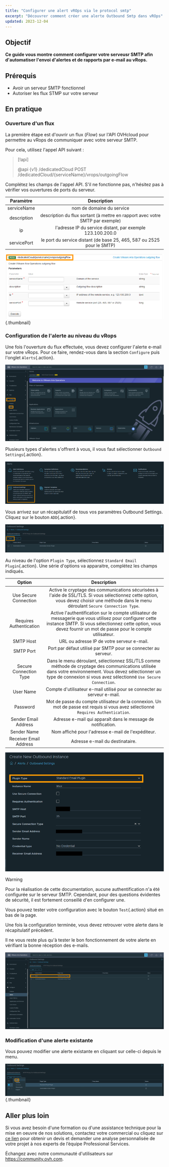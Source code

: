 ```yaml
---
title: "Configurer une alert vROps via le protocol smtp"
excerpt: "Découvrer comment créer une alerte Outbound Smtp dans vROps"
updated: 2023-12-04
---
```


## Objectif

**Ce guide vous montre comment configurer votre serveusr SMTP afin d'automatiser l'envoi d'alertes et de rapports par e-mail au vRops.**

## Prérequis

- Avoir un serveur SMTP fonctionnel
- Autoriser les flux STMP sur votre serveur

## En pratique

### Ouverture d'un flux

La première étape est d'ouvrir un flux (*Flow*) sur l'API OVHcloud pour permettre au vRops de communiquer avec votre serveur SMTP.

Pour cela, utilisez l'appel API suivant :

> [!api]
>
> @api {v1} /dedicatedCloud POST /dedicatedCloud/{serviceName}/vrops/outgoingFlow
>

Complétez les champs de l'appel API. S'il ne fonctionne pas, n'hésitez pas à vérifier vos ouvertures de ports du serveur.

| Paramètre | Description |
| :-: | :-: |
| serviceName | nom de domaine du service |
| description | description du flux sortant (à mettre en rapport avec votre SMTP par exemple) |
| ip | l'adresse IP du service distant, par exemple 123.100.200.0 |
| servicePort | le port du service distant (de base 25, 465, 587 ou 2525 pour le SMTP) |

![FlowApi](images/vrops_flow_api.png){.thumbnail}

### Configuration de l'alerte au niveau du vRops

Une fois l'ouverture du flux effectuée, vous devez configurer l'alerte e-mail sur votre vRops.
Pour ce faire, rendez-vous dans la section `Configure` puis l'onglet `Alerts`{.action}.

![PannelAlert](images/vrops_alerts_pannel.png)

Plusieurs types d'alertes s'offrent à vous, il vous faut sélectionner `Outbound Settings`{.action}.

![PannelAlert2](images/vrops_alert_menu2.png)

Vous arrivez sur un récapitulatif de tous vos paramètres Outbound Settings. Cliquez sur le bouton `ADD`{.action}.

![AddButton](images/vrops_add_button.png)

Au niveau de l'option `Plugin Type`, sélectionnez `Standard Email Plugin`{.action}.
Une série d'options va apparaitre, complétez les champs indiqués.

| Option | Description |
| :-: | :-: |
| Use Secure Connection | Active le cryptage des communications sécurisées à l'aide de SSL/TLS. Si vous sélectionnez cette option, vous devez choisir une méthode dans le menu déroulant `Secure Connection Type`. |
| Requires Authentication | Active l'authentification sur le compte utilisateur de messagerie que vous utilisez pour configurer cette instance SMTP. Si vous sélectionnez cette option, vous devez fournir un mot de passe pour le compte utilisateur. |
| SMTP Host | URL ou adresse IP de votre serveur e-mail. |
| SMTP Port | Port par défaut utilisé par SMTP pour se connecter au serveur. |
| Secure Connection Type | Dans le menu déroulant, sélectionnez SSL/TLS comme méthode de cryptage des communications utilisée dans votre environnement. Vous devez sélectionner un type de connexion si vous avez sélectionné `Use Secure Connection`. |
| User Name | Compte d'utilisateur e-mail utilisé pour se connecter au serveur e-mail. |
| Password | Mot de passe du compte utilisateur de la connexion. Un mot de passe est requis si vous avez sélectionné `Requires Authentication`. |
| Sender Email Address | Adresse e-mail qui apparaît dans le message de notification. |
| Sender Name | Nom affiché pour l'adresse e-mail de l'expéditeur. |
| Receiver Email Address | Adresse e-mail du destinataire. |

![AlertConfigure](images/vrops_configure_alert.png)

>[!warning]
>
> Pour la réalisation de cette documentation, aucune authentification n'a été configurée sur le serveur SMTP.
> Cependant, pour des questions évidentes de sécurité, il est fortement conseillé d'en configurer une.
>

Vous pouvez tester votre configuration avec le bouton `Test`{.action} situé en bas de la page.

Une fois la configuration terminée, vous devez retrouver votre alerte dans le récapitulatif précédent.

Il ne vous reste plus qu'à tester le bon fonctionnement de votre alerte en vérifiant la bonne réception des e-mails.

![ResultAlert](images/vrops_result_alert.png)

### Modification d'une alerte existante

Vous pouvez modifier une alerte existante en cliquant sur celle-ci depuis le menu.

![EditAlert](images/vrops_edit_alert.png){.thumbnail}

## Aller plus loin

Si vous avez besoin d'une formation ou d'une assistance technique pour la mise en oeuvre de nos solutions, contactez votre commercial ou cliquez sur [ce lien](https://www.ovhcloud.com/fr-ca/professional-services/) pour obtenir un devis et demander une analyse personnalisée de votre projet à nos experts de l’équipe Professional Services.

Échangez avec notre communauté d'utilisateurs sur <https://community.ovh.com>.
